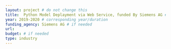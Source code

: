 ```yaml
---
layout: project # do not change this
title: 	Python Model Deplayment via Web Service, funded By Siemens AG # title of the project
year: 2019-2020	# corresponding year/duration
funding_agency: Siemens AG # if needed
url: 
budget: # if needed
type: industry
---
```

